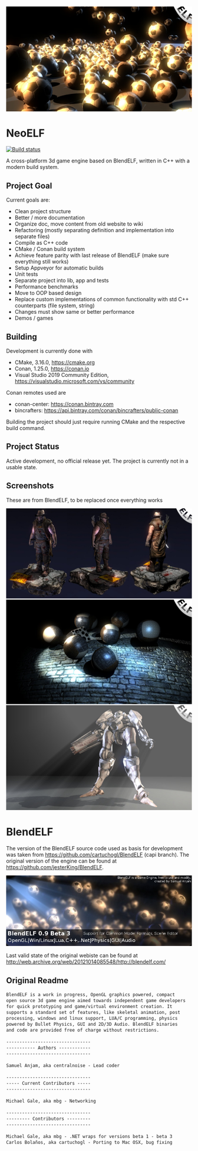 ![Screen 3](https://github.com/redagito/NeoELF/blob/master/doc/images/blendelf_engine3b.jpg)

# NeoELF

[![Build status](https://ci.appveyor.com/api/projects/status/faq9yhhcel6y2067/branch/master?svg=true)](https://ci.appveyor.com/project/redagito/neoelf/branch/master)

A cross-platform 3d game engine based on BlendELF, written in C++ with a modern build system.

## Project Goal

Current goals are:
* Clean project structure
* Better / more documentation
* Organize doc, move content from old website to wiki
* Refactoring (mostly separating definition and implementation into separate files)
* Compile as C++ code
* CMake / Conan build system
* Achieve feature parity with last release of BlendELF (make sure everything still works)
* Setup Appveyor for automatic builds
* Unit tests
* Separate project into lib, app and tests
* Performance benchmarks
* Move to OOP based design
* Replace custom implementations of common functionality with std C++ counterparts (file system, string)
* Changes must show same or better performance
* Demos / games

## Building

Development is currently done with
* CMake, 3.16.0, https://cmake.org
* Conan, 1.25.0, https://conan.io
* Visual Studio 2019 Community Edition, https://visualstudio.microsoft.com/vs/community

Conan remotes used are
* conan-center: https://conan.bintray.com
* bincrafters: https://api.bintray.com/conan/bincrafters/public-conan

Building the project should just require running CMake and the respective build command.

## Project Status

Active development, no official release yet.
The project is currently not in a usable state.

## Screenshots

These are from BlendELF, to be replaced once everything works

![Screen 1](https://github.com/redagito/NeoELF/blob/master/doc/images/blendelf_engine1b.jpg)
![Screen 2](https://github.com/redagito/NeoELF/blob/master/doc/images/blendelf_engine2b.jpg)
![Screen 4](https://github.com/redagito/NeoELF/blob/master/doc/images/blendelf_engine4b.jpg)

# BlendELF

The version of the BlendELF source code used as basis for development was taken from https://github.com/cartuchogl/BlendELF (capi branch).
The original version of the engine can be found at https://github.com/jesterKing/BlendELF.

![Banner](https://github.com/redagito/NeoELF/blob/master/doc/images/topbanner.jpg)

Last valid state of the original webiste can be found at http://web.archive.org/web/20121014085548/http://blendelf.com/

## Original Readme

```
BlendELF is a work in progress, OpenGL graphics powered, compact
open source 3d game engine aimed towards independent game developers
for quick prototyping and game/virtual environment creation. It
supports a standard set of features, like skeletal animation, post
processing, windows and linux support, LUA/C programming, physics
powered by Bullet Physics, GUI and 2D/3D Audio. BlendELF binaries
and code are provided free of charge without restrictions. 

--------------------------------
----------- Authors ------------
--------------------------------

Samuel Anjam, aka centralnoise - Lead coder

--------------------------------
----- Current Contributors -----
--------------------------------

Michael Gale, aka mbg - Networking

--------------------------------
--------- Contributors ---------
--------------------------------

Michael Gale, aka mbg - .NET wraps for versions beta 1 - beta 3
Carlos Bolaños, aka cartuchogl - Porting to Mac OSX, bug fixing
```
